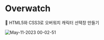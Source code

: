 # Overwatch
🔫 HTML5와 CSS3로 오버워치 캐릭터 선택창 만들기


![May-11-2023 00-02-51](https://github.com/hayeonn2/Overwatch/assets/111109573/46b25ffb-50f9-4ac4-acf9-acbcca908aa8)
